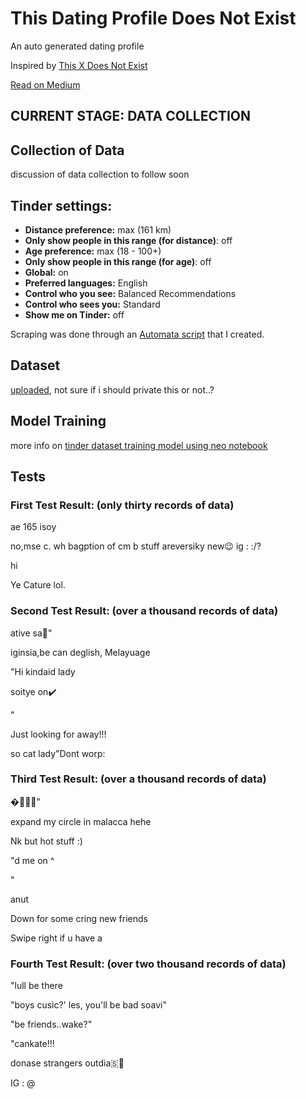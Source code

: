 # This Dating Profile Does Not Exist
An auto generated dating profile

Inspired by [This X Does Not Exist](https://thisxdoesnotexist.com/)

[Read on Medium](https://medium.com/@fawxyz/creating-synthetic-dating-profiles-using-machine-learning-82e18f9bc980)

## **CURRENT STAGE: DATA COLLECTION**

## Collection of Data
discussion of data collection to follow soon

## Tinder settings:
- **Distance preference:** max (161 km)
- **Only show people in this range (for distance)**: off
- **Age preference:** max (18 - 100+)
- **Only show people in this range (for age)**: off
- **Global:** on
- **Preferred languages:** English
- **Control who you see:** Balanced Recommendations
- **Control who sees you:** Standard 
- **Show me on Tinder:** off

Scraping was done through an [Automata script](https://automa.site/workflow/XMh5OA7NPf4pIrV3hy0G_) that I created.

## 

## Dataset
[uploaded](https://github.com/faw01/this-dating-profile-does-not-exist/blob/main/tinder_dataset_raw.txt), not sure if i should private this or not..?

## Model Training
more info on [tinder dataset training model using neo notebook](https://github.com/faw01/this-dating-profile-does-not-exist/blob/main/notebooks/tinder%20dataset%20training%20model%20using%20neo.ipynb)

## Tests
### **First Test Result:** (only thirty records of data)

ae  165  isoy 	

no,mse c. wh bagption of cm b stuff areversiky new😉 ig : :/?	

hi	

Ye Cature lol.	


### **Second Test Result:** (over a thousand records of data)

ative sa🤪"

iginsia,be can deglish, Melayuage

"Hi kindaid lady

soitye on✔️

"

Just looking for away!!!

so cat lady"Dont worp:

### **Third Test Result:** (over a thousand records of data)

�️🎾🏌🏼"

expand my circle in malacca hehe

Nk but hot stuff :)

"d me on ^

"

anut

Down for some cring new friends

Swipe right if u have a

### **Fourth Test Result:** (over two thousand records of data)

"lull be there

"boys cusic?' les, you'll be bad soavi"

"be friends..wake?"

"cankate!!!

donase strangers outdia🇸🦋

IG : @



